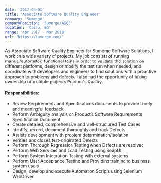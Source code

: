 ```yaml
---
date: '2017-04-01'
title: 'Associate Software Quality Engineer'
company: 'Sumerge'
companyPosition: 'Sumerge/ASQE'
location: 'Cairo, EG'
range: 'Apr 2017 - Mar 2018'
url: 'https://sumerge.com/'
---
```


As Associate Software Quality Engineer for Sumerge Software Solutions, I work on a wide variety of projects. My job consists of running manual/automated functional tests in order to validate the solution on different platforms, design or modify the test run when needed, and coordinate with developers and engineers to find solutions with a proactive approach to problems and defects. I also had the opportunity of taking ownership of multiple projects Product's Quality.

#### Responsibilities:
- Review Requirements and Specifications documents to provide timely and meaningful feedback
- Perform Ambiguity analysis on Product’s Software Requirements Specification Document
- Create detailed, comprehensive and well-structured Test Cases
- Identify, record, document thoroughly and track Defects
- Assists development with problem determination/isolation
- Verifies and closes test-originated Defects
- Perform Thorough Regression Testing when Defects are resolved
- Perform Web Services and Load Testing using SoapUI
- Perform System Integration Testing with external systems
- Perform User Acceptance Testing and Providing training to business system users
- Design, develop and execute Automation Scripts using Selenium WebDriver
